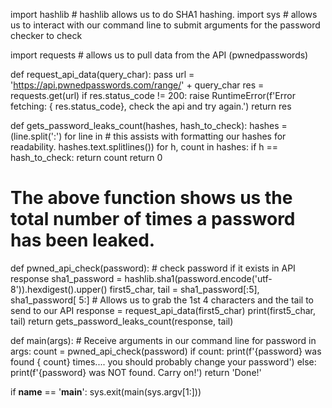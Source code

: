 import hashlib  # hashlib allows us to do SHA1 hashing.
import sys  # allows us to interact with our command line to submit arguments for the password checker to check

import requests  # allows us to pull data from the API (pwnedpasswords)


def request_api_data(query_char):
    pass
    url = 'https://api.pwnedpasswords.com/range/' + query_char
    res = requests.get(url)
    if res.status_code != 200:
        raise RuntimeError(f'Error fetching: {
                           res.status_code}, check the api and try again.')
    return res


def gets_password_leaks_count(hashes, hash_to_check):
    hashes = (line.split(':') for line in
              # this assists with formatting our hashes for readability.
              hashes.text.splitlines())
    for h, count in hashes:
        if h == hash_to_check:
            return count
    return 0


# The above function shows us the total number of times a password has been leaked.


def pwned_api_check(password):
    # check password if it exists in API response
    sha1_password = hashlib.sha1(password.encode('utf-8')).hexdigest().upper()
    first5_char, tail = sha1_password[:5], sha1_password[
        5:]  # Allows us to grab the 1st 4 characters and the tail to send to our API
    response = request_api_data(first5_char)
    print(first5_char, tail)
    return gets_password_leaks_count(response, tail)


def main(args):  # Receive arguments in our command line
    for password in args:
        count = pwned_api_check(password)
        if count:
            print(f'{password} was found {
                  count} times.... you should probably change your password')
        else:
            print(f'{password} was NOT found. Carry on!')
    return 'Done!'


if __name__ == '__main__':
    sys.exit(main(sys.argv[1:]))
